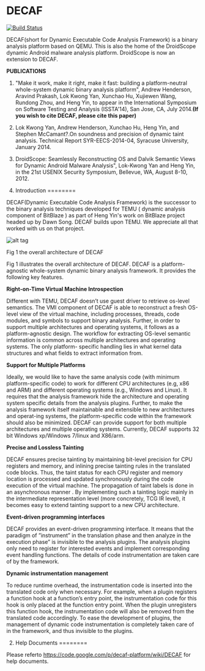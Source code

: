 DECAF
=====
[![Build Status](https://travis-ci.org/sycurelab/DECAF.svg?branch=master)](https://travis-ci.org/sycurelab/DECAF)

DECAF(short for Dynamic Executable Code Analysis Framework) is a binary analysis platform based on QEMU.  This is also the home of the DroidScope dynamic Android malware analysis platform. DroidScope is now an extension to DECAF.

**PUBLICATIONS**

1. "Make it work, make it right, make it fast: building a platform-neutral whole-system dynamic binary analysis platform", Andrew Henderson, Aravind Prakash, Lok Kwong Yan, Xunchao Hu, Xujiewen Wang, Rundong Zhou, and Heng Yin, to appear in the International Symposium on Software Testing and Analysis (ISSTA'14), San Jose, CA, July 2014.**(If you wish to cite DECAF, please cite this paper)**

2. Lok Kwong Yan, Andrew Henderson, Xunchao Hu, Heng Yin, and Stephen McCamant?.On soundness and precision of dynamic taint analysis. Technical Report SYR-EECS-2014-04, Syracuse University, January 2014.

3. DroidScope: Seamlessly Reconstructing OS and Dalvik Semantic Views for Dynamic Android Malware Analysis", Lok-Kwong Yan and Heng Yin, in the 21st USENIX Security Symposium, Bellevue, WA, August 8-10, 2012.

1. Introduction
========

DECAF(Dynamic Executable Code Analysis Framework) is the successor to the binary analysis techniques developed for TEMU ( dynamic analysis component of BitBlaze ) as part of Heng Yin's work on BitBlaze project headed up by Dawn Song. DECAF builds upon TEMU. We appreciate all that worked with us on that project.


![alt tag](http://sycurelab.ecs.syr.edu/image/overall_decaf.jpg)

Fig 1 the overall architecture of DECAF

Fig 1 illustrates the overall architecture of DECAF. DECAF is a platform-agnostic whole-system dynamic binary analysis framework. It provides the following key features.

**Right-on-Time Virtual Machine Introspection**

Different with TEMU, DECAF doesn’t use guest driver to retrieve os-level semantics. The VMI component of DECAF is able to reconstruct a fresh OS-level view of the virtual machine, including processes, threads, code modules, and symbols to support binary analysis. Further, in order to support multiple architectures and operating systems, it follows as a platform-agnostic design. The workflow for extracting OS-level semantic information is common across multiple architectures and operating systems. The only platform- specific handling lies in what kernel data structures and what fields to extract information from.

**Support for Multiple Platforms**

Ideally, we would like to have the same analysis code (with minimum platform-specific code) to work for different CPU architectures (e.g, x86 and ARM) and different operating systems (e.g., Windows and Linux). It requires that the analysis framework hide the architecture and operating system specific details from the analysis plugins. Further, to make the analysis framework itself maintainable and extensible to new architectures and operat-ing systems, the platform-specific code within the framework should also be minimized. DECAF can provide support for both multiple architectures and multiple operating systems. Currently, DECAF supports 32 bit Windows xp/Windows 7/linux and X86/arm.

**Precise and Lossless Tainting**

DECAF ensures precise tainting by maintaining bit-level precision for CPU registers and memory, and inlining precise tainting rules in the translated code blocks. Thus, the taint status for each CPU register and memory location is processed and updated synchronously during the code execution of the virtual machine. The propagation of taint labels is done in an asynchronous manner . By implementing such a tainting logic mainly in the intermediate representation level (more concretely, TCG IR level), it becomes easy to extend tainting support to a new CPU architecture.

**Event-driven programming interfaces**

DECAF provides an event-driven programming interface. It means that the paradigm of ”instrument” in the translation phase and then analyze in the execution phase” is invisible to the analysis plugins. The analysis plugins only need to register for interested events and implement corresponding event handling functions. The details of code instrumentation are taken care of by the framework.

**Dynamic instrumentation management**

To reduce runtime overhead, the instrumentation code is inserted into the translated code only when necessary. For example, when a plugin registers a function hook at a function’s entry point, the instrumentation code for this hook is only placed at the function entry point. When the plugin unregisters this function hook, the instrumentation code will also be removed from the translated code accordingly. To ease the development of plugins, the management of dynamic code instrumentation is completely taken care of in  the framework, and thus invisible to the plugins.

2. Help Documents
========

Please referto https://code.google.com/p/decaf-platform/wiki/DECAF for help documents.

